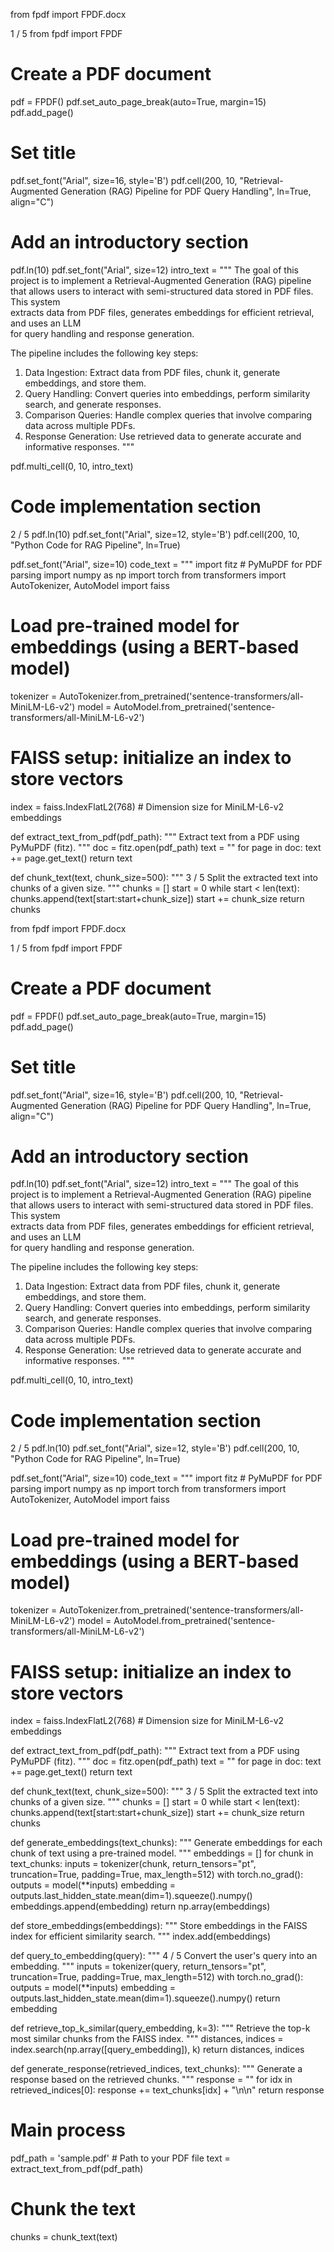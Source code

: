 
from fpdf import FPDF.docx

1 / 5
from fpdf import FPDF

# Create a PDF document
pdf = FPDF()
pdf.set_auto_page_break(auto=True, margin=15)
pdf.add_page()

# Set title
pdf.set_font("Arial", size=16, style='B')
pdf.cell(200, 10, "Retrieval-Augmented Generation (RAG) Pipeline for PDF Query Handling", ln=True, align="C")

# Add an introductory section
pdf.ln(10)
pdf.set_font("Arial", size=12)
intro_text = """
The goal of this project is to implement a Retrieval-Augmented Generation (RAG) pipeline  
that allows users to interact with semi-structured data stored in PDF files. This system  
extracts data from PDF files, generates embeddings for efficient retrieval, and uses an LLM  
for query handling and response generation.

The pipeline includes the following key steps:
1. Data Ingestion: Extract data from PDF files, chunk it, generate embeddings, and store them.
2. Query Handling: Convert queries into embeddings, perform similarity search, and generate responses.
3. Comparison Queries: Handle complex queries that involve comparing data across multiple PDFs.
4. Response Generation: Use retrieved data to generate accurate and informative responses.
"""

pdf.multi_cell(0, 10, intro_text)

# Code implementation section
2 / 5
pdf.ln(10)
pdf.set_font("Arial", size=12, style='B')
pdf.cell(200, 10, "Python Code for RAG Pipeline", ln=True)

pdf.set_font("Arial", size=10)
code_text = """
import fitz  # PyMuPDF for PDF parsing
import numpy as np
import torch
from transformers import AutoTokenizer, AutoModel
import faiss

# Load pre-trained model for embeddings (using a BERT-based model)
tokenizer = AutoTokenizer.from_pretrained('sentence-transformers/all-MiniLM-L6-v2')
model = AutoModel.from_pretrained('sentence-transformers/all-MiniLM-L6-v2')

# FAISS setup: initialize an index to store vectors
index = faiss.IndexFlatL2(768)  # Dimension size for MiniLM-L6-v2 embeddings

def extract_text_from_pdf(pdf_path):
   """
   Extract text from a PDF using PyMuPDF (fitz).
   """
   doc = fitz.open(pdf_path)
   text = ""
   for page in doc:
       text += page.get_text()
   return text

def chunk_text(text, chunk_size=500):
   """
3 / 5
   Split the extracted text into chunks of a given size.
   """
   chunks = []
   start = 0
   while start < len(text):
       chunks.append(text[start:start+chunk_size])
       start += chunk_size
   return chunks
   
from fpdf import FPDF.docx

1 / 5
from fpdf import FPDF

# Create a PDF document
pdf = FPDF()
pdf.set_auto_page_break(auto=True, margin=15)
pdf.add_page()

# Set title
pdf.set_font("Arial", size=16, style='B')
pdf.cell(200, 10, "Retrieval-Augmented Generation (RAG) Pipeline for PDF Query Handling", ln=True, align="C")

# Add an introductory section
pdf.ln(10)
pdf.set_font("Arial", size=12)
intro_text = """
The goal of this project is to implement a Retrieval-Augmented Generation (RAG) pipeline  
that allows users to interact with semi-structured data stored in PDF files. This system  
extracts data from PDF files, generates embeddings for efficient retrieval, and uses an LLM  
for query handling and response generation.

The pipeline includes the following key steps:
1. Data Ingestion: Extract data from PDF files, chunk it, generate embeddings, and store them.
2. Query Handling: Convert queries into embeddings, perform similarity search, and generate responses.
3. Comparison Queries: Handle complex queries that involve comparing data across multiple PDFs.
4. Response Generation: Use retrieved data to generate accurate and informative responses.
"""

pdf.multi_cell(0, 10, intro_text)

# Code implementation section
2 / 5
pdf.ln(10)
pdf.set_font("Arial", size=12, style='B')
pdf.cell(200, 10, "Python Code for RAG Pipeline", ln=True)

pdf.set_font("Arial", size=10)
code_text = """
import fitz  # PyMuPDF for PDF parsing
import numpy as np
import torch
from transformers import AutoTokenizer, AutoModel
import faiss

# Load pre-trained model for embeddings (using a BERT-based model)
tokenizer = AutoTokenizer.from_pretrained('sentence-transformers/all-MiniLM-L6-v2')
model = AutoModel.from_pretrained('sentence-transformers/all-MiniLM-L6-v2')

# FAISS setup: initialize an index to store vectors
index = faiss.IndexFlatL2(768)  # Dimension size for MiniLM-L6-v2 embeddings

def extract_text_from_pdf(pdf_path):
   """
   Extract text from a PDF using PyMuPDF (fitz).
   """
   doc = fitz.open(pdf_path)
   text = ""
   for page in doc:
       text += page.get_text()
   return text

def chunk_text(text, chunk_size=500):
   """
3 / 5
   Split the extracted text into chunks of a given size.
   """
   chunks = []
   start = 0
   while start < len(text):
       chunks.append(text[start:start+chunk_size])
       start += chunk_size
   return chunks

def generate_embeddings(text_chunks):
   """
   Generate embeddings for each chunk of text using a pre-trained model.
   """
   embeddings = []
   for chunk in text_chunks:
       inputs = tokenizer(chunk, return_tensors="pt", truncation=True, padding=True, max_length=512)
       with torch.no_grad():
           outputs = model(**inputs)
           embedding = outputs.last_hidden_state.mean(dim=1).squeeze().numpy()
       embeddings.append(embedding)
   return np.array(embeddings)

def store_embeddings(embeddings):
   """
   Store embeddings in the FAISS index for efficient similarity search.
   """
   index.add(embeddings)

def query_to_embedding(query):
   """
4 / 5
   Convert the user's query into an embedding.
   """
   inputs = tokenizer(query, return_tensors="pt", truncation=True, padding=True, max_length=512)
   with torch.no_grad():
       outputs = model(**inputs)
       embedding = outputs.last_hidden_state.mean(dim=1).squeeze().numpy()
   return embedding

def retrieve_top_k_similar(query_embedding, k=3):
   """
   Retrieve the top-k most similar chunks from the FAISS index.
   """
   distances, indices = index.search(np.array([query_embedding]), k)
   return distances, indices

def generate_response(retrieved_indices, text_chunks):
   """
   Generate a response based on the retrieved chunks.
   """
   response = ""
   for idx in retrieved_indices[0]:
       response += text_chunks[idx] + "\\n\\n"
   return response

# Main process
pdf_path = 'sample.pdf'  # Path to your PDF file
text = extract_text_from_pdf(pdf_path)

# Chunk the text
chunks = chunk_text(text)
   

